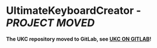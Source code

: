# UltimateKeyboardCreator - *PROJECT MOVED*

**The UKC repository moved to GitLab, see [UKC ON GITLAB](https://gitlab.com/0xhexdec/UltimateKeyboardCreator)!**
